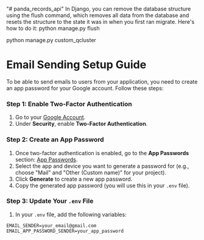 "# panda_records_api" 
In Django, you can remove the database structure using the flush command, which removes all data from the database and resets the structure to the state it was in when you first ran migrate. Here's how to do it:
python manage.py flush

python manage.py custom_qcluster


# Email Sending Setup Guide

To be able to send emails to users from your application, you need to create an app password for your Google account. Follow these steps:

### Step 1: Enable Two-Factor Authentication

1. Go to your [Google Account](https://myaccount.google.com/).
2. Under **Security**, enable **Two-Factor Authentication**.

### Step 2: Create an App Password

1. Once two-factor authentication is enabled, go to the **App Passwords** section: [App Passwords](https://myaccount.google.com/apppasswords).
2. Select the app and device you want to generate a password for (e.g., choose "Mail" and "Other (Custom name)" for your project).
3. Click **Generate** to create a new app password.
4. Copy the generated app password (you will use this in your `.env` file).

### Step 3: Update Your `.env` File

1. In your `.env` file, add the following variables:

```env
EMAIL_SENDER=your_email@gmail.com
EMAIL_APP_PASSWORD_SENDER=your_app_password

